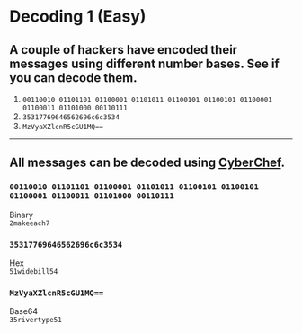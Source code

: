 # Decoding 1 (Easy)
## A couple of hackers have encoded their messages using different number bases. See if you can decode them.
1. `00110010 01101101 01100001 01101011 01100101 01100101 01100001 01100011 01101000 00110111`
1. `35317769646562696c6c3534`
1. `MzVyaXZlcnR5cGU1MQ==`

---

## All messages can be decoded using [CyberChef](https://gchq.github.io/CyberChef/).

### `00110010 01101101 01100001 01101011 01100101 01100101 01100001 01100011 01101000 00110111`
Binary <br>
`2makeeach7`
### `35317769646562696c6c3534`
Hex <br>
`51widebill54`
### `MzVyaXZlcnR5cGU1MQ==`
Base64 <br>
`35rivertype51`
